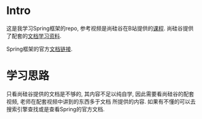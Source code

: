 # Intro
这是我学习Spring框架的repo, 参考视频是尚硅谷在B站提供的[课程](https://www.bilibili.com/video/BV1AP411s7D7/).
 尚硅谷提供了配套的[文档学习资料](https://www.wolai.com/oacbJpH1wPzGNoMAVnoELR).

Spring框架的官方[文档链接](https://spring.io/projects/spring-framework#learn).

# 学习思路
只看尚硅谷提供的文档是不够的, 其内容不足以纯自学, 因此需要看尚硅谷的配套视频, 老师在配套视频中讲到的东西多于文档
所提供的内容. 如果有不懂的可以去搜索引擎查找或是查看Spring的官方文档.


